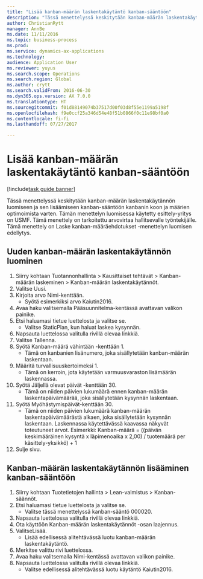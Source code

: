 ```yaml
--- 
title: "Lisää kanban-määrän laskentakäytäntö kanban-sääntöön"
description: "Tässä menettelyssä keskitytään kanban-määrän laskentakäytännön luomiseen ja sen lisäämiseen kanban-sääntöön kanbanin koon ja määrien optimoimista varten."
author: ChristianRytt
manager: AnnBe
ms.date: 11/11/2016
ms.topic: business-process
ms.prod: 
ms.service: dynamics-ax-applications
ms.technology: 
audience: Application User
ms.reviewer: yuyus
ms.search.scope: Operations
ms.search.region: Global
ms.author: crytt
ms.search.validFrom: 2016-06-30
ms.dyn365.ops.version: AX 7.0.0
ms.translationtype: HT
ms.sourcegitcommit: f01d88149074b37517d00f03d8f55e1199a5198f
ms.openlocfilehash: f9e0ccf25a346d54e48f51b0866f0c11e98bf0a0
ms.contentlocale: fi-fi
ms.lasthandoff: 07/27/2017

---
```

# <a name="add-a-kanban-quantity-calculation-policy-to-a-kanban-rule"></a>Lisää kanban-määrän laskentakäytäntö kanban-sääntöön

[!include[task guide banner](../../includes/task-guide-banner.md)]

Tässä menettelyssä keskitytään kanban-määrän laskentakäytännön luomiseen ja sen lisäämiseen kanban-sääntöön kanbanin koon ja määrien optimoimista varten. Tämän menettelyn luomisessa käytetty esittely-yritys on USMF. Tämä menettely on tarkoitettu arvovirtaa hallitsevalle työntekijälle. Tämä menettely on Laske kanban-määräehdotukset -menettelyn luomisen edellytys. 


## <a name="create-a-kanban-quantity-calculation-policy"></a>Uuden kanban-määrän laskentakäytännön luominen
1. Siirry kohtaan Tuotannonhallinta > Kausittaiset tehtävät > Kanban-määrän laskeminen > Kanban-määrän laskentakäytännöt.
2. Valitse Uusi.
3. Kirjoita arvo Nimi-kenttään.
    * Syötä esimerkiksi arvo Kaiutin2016.  
4. Avaa haku valitsemalla Pääsuunnitelma-kentässä avattavan valikon painike.
5. Etsi haluamasi tietue luettelosta ja valitse se.
    * Valitse StaticPlan, kun haluat laskea kysynnän.  
6. Napsauta luettelossa valitulla rivillä olevaa linkkiä.
7. Valitse Tallenna.
8. Syötä Kanban-määrä vähintään -kenttään 1.
    * Tämä on kanbanien lisänumero, joka sisällytetään kanban-määrän laskentaan.  
9. Määritä turvallisuuskertoimeksi 1.
    * Tämä on kerroin, jota käytetään varmuusvaraston lisämäärän laskennassa.  
10. Syötä Jäljellä olevat päivät -kenttään 30.
    * Tämä on niiden päivien lukumäärä ennen kanban-määrän laskentapäivämäärää, joka sisällytetään kysynnän laskentaan.  
11. Syötä Myöhästymispäivät-kenttään 30.
    * Tämä on niiden päivien lukumäärä kanban-määrän laskentapäivämäärästä alkaen, joka sisällytetään kysynnän laskentaan.  Laskennassa käytettävässä kaavassa näkyvät toteutuneet arvot. Esimerkki: Kanban-määrä = ((päivän keskimääräinen kysyntä x läpimenoaika x 2,00) / tuotemäärä per käsittely-yksikkö) + 1  
12. Sulje sivu.

## <a name="add-the-kanban-quantity-calculation-policy-to-a-kanban-rule"></a>Kanban-määrän laskentakäytännön lisääminen kanban-sääntöön
1. Siirry kohtaan Tuotetietojen hallinta > Lean-valmistus > Kanban-säännöt.
2. Etsi haluamasi tietue luettelosta ja valitse se.
    * Valitse tässä menettelyssä kanban-sääntö 000020.  
3. Napsauta luettelossa valitulla rivillä olevaa linkkiä.
4. Ota käyttöön Kanban-määrän laskentakäytännöt -osan laajennus.
5. ValitseLisää.
    * Lisää edellisessä alitehtävässä luotu kanban-määrän laskentakäytäntö.  
6. Merkitse valittu rivi luettelossa.
7. Avaa haku valitsemalla Nimi-kentässä avattavan valikon painike.
8. Napsauta luettelossa valitulla rivillä olevaa linkkiä.
    * Valitse edellisessä alitehtävässä luotu käytäntö Kaiutin2016.  


